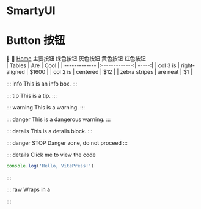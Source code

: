 # SmartyUI

# Button 按钮
:tada: :100:
[Home](/)
主要按钮 绿色按钮 灰色按钮 黄色按钮 红色按钮  
 | Tables | Are | Cool |
| ------------- |:-------------:| -----:|
| col 3 is | right-aligned | $1600 |
| col 2 is | centered | $12 |
| zebra stripes | are neat | $1 |

::: info
This is an info box.
:::

::: tip
This is a tip.
:::

::: warning
This is a warning.
:::

::: danger
This is a dangerous warning.
:::

::: details
This is a details block.
:::

::: danger STOP
Danger zone, do not proceed
:::

::: details Click me to view the code
```js
console.log('Hello, VitePress!')
```
:::

::: raw
Wraps in a <div class="vp-raw"></div>
:::
